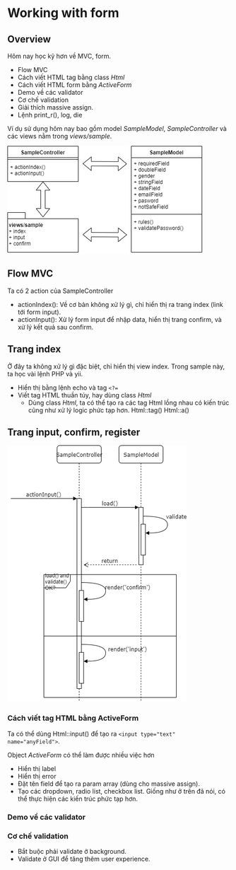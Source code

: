 # Working with form

## Overview

Hôm nay học kỹ hơn về MVC, form.

* Flow MVC
* Cách viết HTML tag bằng class *Html*
* Cách viết HTML form bằng *ActiveForm*
* Demo về các validator
* Cơ chế validation
* Giải thích massive assign.
* Lệnh print_r(), log, die

Ví dụ sử dụng hôm nay bao gồm model *SampleModel*, *SampleController* và các views nằm trong *views/sample*.

![SampleMVC](material/form-SampleMvc.png)

## Flow MVC

Ta có 2 action của SampleController

* actionIndex(): Về cơ bản không xử lý gì, chỉ hiển thị ra trang index (link tới form input).
* actionInput(): Xử lý form input để nhập data, hiển thị trang confirm, và xử lý kết quả sau confirm.

## Trang index

Ở đây ta không xử lý gì đặc biệt, chỉ hiển thị view index.
Trong sample này, ta học vài lệnh PHP và yii.
* Hiển thị bằng lệnh echo và tag `<?=`
* Viết tag HTML thuần túy, hay dùng class *Html*
  * Dùng class *Html*, ta có thể tạo ra các tag Html lồng nhau có kiến trúc cũng như xử lý logic phức tạp hơn.
  Html::tag()
  Html::a()

## Trang input, confirm, register

![actionInput()](material/form-actionInput.png)

### Cách viết tag HTML bằng ActiveForm

Ta có thể dùng Html::input() để tạo ra `<input type="text" name="anyField">`.

Object *ActiveForm* có thể làm được nhiều việc hơn
* Hiển thị label
* Hiển thị error
* Đặt tên field để tạo ra param array (dùng cho massive assign).
* Tạo các dropdown, radio list, checkbox list. Giống như ở trên đã nói, có thể thực hiện các kiến trúc phức tạp hơn.

### Demo về các validator

### Cơ chế validation

* Bắt buộc phải validate ở background.
* Validate ở GUI để tăng thêm user experience.



